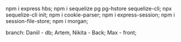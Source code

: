 npm i express hbs;
npm i sequelize pg pg-hstore sequelize-cli;
npx sequelize-cli init;
npm i cookie-parser;
npm i express-session;
npm i session-file-store;
npm i morgan;

branch: 
Daniil - db;
Artem, Nikita - Back;
Max - front;

